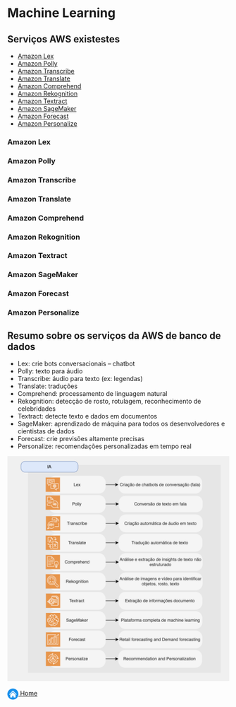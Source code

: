 # Machine Learning

## Serviços AWS existestes

* [Amazon Lex](#amazon-lex)
* [Amazon Polly](#amazon-polly)
* [Amazon Transcribe](#amazon-transcribe)
* [Amazon Translate](#amazon-translate)
* [Amazon Comprehend](#amazon-comprehend)
* [Amazon Rekognition](#amazon-rekognition)
* [Amazon Textract](#amazon-textract)
* [Amazon SageMaker](#amazon-sagemaker)
* [Amazon Forecast](#amazon-forecast)
* [Amazon Personalize](#amazon-personalize)

### Amazon Lex
### Amazon Polly
### Amazon Transcribe
### Amazon Translate
### Amazon Comprehend
### Amazon Rekognition
### Amazon Textract
### Amazon SageMaker
### Amazon Forecast
### Amazon Personalize

## Resumo sobre os serviços da AWS de banco de dados

* Lex: crie bots conversacionais – chatbot
* Polly: texto para áudio
* Transcribe: áudio para texto (ex: legendas)
* Translate: traduções
* Comprehend: processamento de linguagem natural
* Rekognition: detecção de rosto, rotulagem, reconhecimento de celebridades
* Textract: detecte texto e dados em documentos
* SageMaker: aprendizado de máquina para todos os desenvolvedores e cientistas de dados
* Forecast: crie previsões altamente precisas
* Personalize: recomendações personalizadas em tempo real

![Fig. IA](../images/8_fig_ia.png)

[<img align="center" src="../images/botao-home.png" height="25" width="25"/> Home](../README.md)